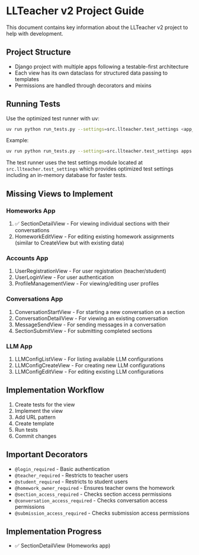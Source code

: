 # LLTeacher v2 Project Guide

This document contains key information about the LLTeacher v2 project to help with development.

## Project Structure

- Django project with multiple apps following a testable-first architecture
- Each view has its own dataclass for structured data passing to templates
- Permissions are handled through decorators and mixins

## Running Tests

Use the optimized test runner with uv:

```bash
uv run python run_tests.py --settings=src.llteacher.test_settings <app_path>.<test_module>
```

Example:
```bash
uv run python run_tests.py --settings=src.llteacher.test_settings apps.homeworks.tests.test_section_detail_view
```

The test runner uses the test settings module located at `src.llteacher.test_settings` which provides optimized test settings including an in-memory database for faster tests.

## Missing Views to Implement

### Homeworks App

1. ✅ SectionDetailView - For viewing individual sections with their conversations
2. HomeworkEditView - For editing existing homework assignments (similar to CreateView but with existing data)

### Accounts App

1. UserRegistrationView - For user registration (teacher/student)
2. UserLoginView - For user authentication
3. ProfileManagementView - For viewing/editing user profiles

### Conversations App

1. ConversationStartView - For starting a new conversation on a section
2. ConversationDetailView - For viewing an existing conversation
3. MessageSendView - For sending messages in a conversation
4. SectionSubmitView - For submitting completed sections

### LLM App

1. LLMConfigListView - For listing available LLM configurations
2. LLMConfigCreateView - For creating new LLM configurations
3. LLMConfigEditView - For editing existing LLM configurations

## Implementation Workflow

1. Create tests for the view
2. Implement the view
3. Add URL pattern
4. Create template
5. Run tests
6. Commit changes

## Important Decorators

- `@login_required` - Basic authentication
- `@teacher_required` - Restricts to teacher users
- `@student_required` - Restricts to student users
- `@homework_owner_required` - Ensures teacher owns the homework
- `@section_access_required` - Checks section access permissions
- `@conversation_access_required` - Checks conversation access permissions
- `@submission_access_required` - Checks submission access permissions

## Implementation Progress

- ✅ SectionDetailView (Homeworks app)